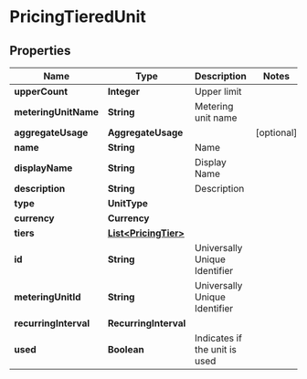 

# PricingTieredUnit


## Properties

| Name | Type | Description | Notes |
|------------ | ------------- | ------------- | -------------|
|**upperCount** | **Integer** | Upper limit |  |
|**meteringUnitName** | **String** | Metering unit name |  |
|**aggregateUsage** | **AggregateUsage** |  |  [optional] |
|**name** | **String** | Name |  |
|**displayName** | **String** | Display Name |  |
|**description** | **String** | Description |  |
|**type** | **UnitType** |  |  |
|**currency** | **Currency** |  |  |
|**tiers** | [**List&lt;PricingTier&gt;**](PricingTier.md) |  |  |
|**id** | **String** | Universally Unique Identifier |  |
|**meteringUnitId** | **String** | Universally Unique Identifier |  |
|**recurringInterval** | **RecurringInterval** |  |  |
|**used** | **Boolean** | Indicates if the unit is used |  |




